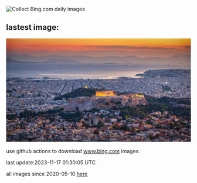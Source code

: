 ![Collect Bing.com daily images](https://github.com/counter2015/bing-daily-images/workflows/Collect%20Bing.com%20daily%20images/badge.svg)
## lastest image:
![](images/AthensAcropolis.jpg)

use github actions to download www.bing.com images.

last update:2023-11-17 01:30:05 UTC

all images since 2020-05-10 [here](https://github.com/counter2015/bing-daily-images/tree/master/images) 
